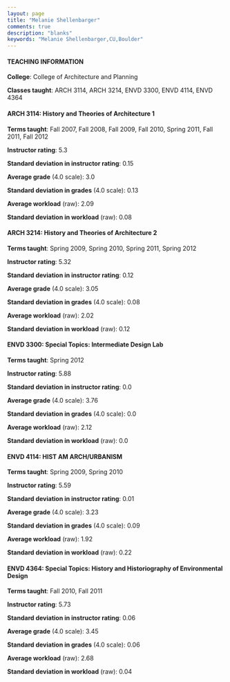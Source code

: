 ```yaml
---
layout: page
title: "Melanie Shellenbarger" 
comments: true
description: "blanks"
keywords: "Melanie Shellenbarger,CU,Boulder"
---
```

<head>
<script src="https://ajax.googleapis.com/ajax/libs/jquery/2.1.3/jquery.min.js"></script>
<script src="https://dl.dropboxusercontent.com/s/pc42nxpaw1ea4o9/highcharts.js?dl=0"></script>
<!-- <script src="../assets/js/highcharts.js"></script> -->
<style type="text/css">@font-face {
	font-family: "Bebas Neue";
	src: url(https://www.filehosting.org/file/details/544349/BebasNeue Regular.otf) format("opentype");
	}
	h1.Bebas { 
		font-family: "Bebas Neue", Verdana, Tahoma;
	}
</style>
</head>
	   
#### TEACHING INFORMATION

**College**: College of Architecture and Planning

**Classes taught**: ARCH 3114, ARCH 3214, ENVD 3300, ENVD 4114, ENVD 4364

#### ARCH 3114: History and Theories of Architecture 1

**Terms taught**: Fall 2007, Fall 2008, Fall 2009, Fall 2010, Spring 2011, Fall 2011, Fall 2012

**Instructor rating**: 5.3

**Standard deviation in instructor rating**: 0.15

**Average grade** (4.0 scale): 3.0

**Standard deviation in grades** (4.0 scale): 0.13

**Average workload** (raw): 2.09

**Standard deviation in workload** (raw): 0.08

#### ARCH 3214: History and Theories of Architecture 2

**Terms taught**: Spring 2009, Spring 2010, Spring 2011, Spring 2012

**Instructor rating**: 5.32

**Standard deviation in instructor rating**: 0.12

**Average grade** (4.0 scale): 3.05

**Standard deviation in grades** (4.0 scale): 0.08

**Average workload** (raw): 2.02

**Standard deviation in workload** (raw): 0.12

#### ENVD 3300: Special Topics: Intermediate Design Lab

**Terms taught**: Spring 2012

**Instructor rating**: 5.88

**Standard deviation in instructor rating**: 0.0

**Average grade** (4.0 scale): 3.76

**Standard deviation in grades** (4.0 scale): 0.0

**Average workload** (raw): 2.12

**Standard deviation in workload** (raw): 0.0

#### ENVD 4114: HIST AM ARCH/URBANISM

**Terms taught**: Spring 2009, Spring 2010

**Instructor rating**: 5.59

**Standard deviation in instructor rating**: 0.01

**Average grade** (4.0 scale): 3.23

**Standard deviation in grades** (4.0 scale): 0.09

**Average workload** (raw): 1.92

**Standard deviation in workload** (raw): 0.22

#### ENVD 4364: Special Topics: History and Historiography of Environmental Design

**Terms taught**: Fall 2010, Fall 2011

**Instructor rating**: 5.73

**Standard deviation in instructor rating**: 0.06

**Average grade** (4.0 scale): 3.45

**Standard deviation in grades** (4.0 scale): 0.06

**Average workload** (raw): 2.68

**Standard deviation in workload** (raw): 0.04

